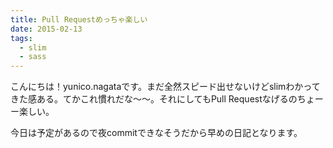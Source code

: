 ```yaml
---
title: Pull Requestめっちゃ楽しい
date: 2015-02-13
tags:
  - slim
  - sass
---
```


こんにちは！yunico.nagataです。まだ全然スピード出せないけどslimわかってきた感ある。てかこれ慣れだな〜〜。それにしてもPull Requestなげるのちょーー楽しい。

今日は予定があるので夜commitできなそうだから早めの日記となります。